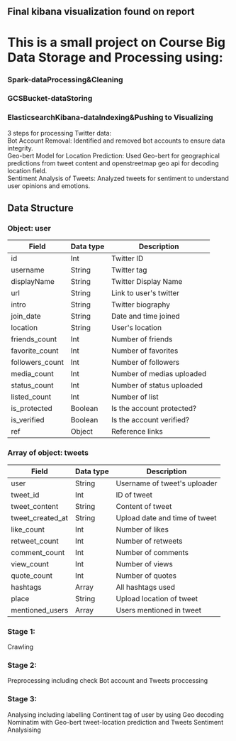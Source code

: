## Final kibana visualization found on report  

# This is a small project on Course Big Data Storage and Processing using:  
### Spark-dataProcessing&Cleaning  
### GCSBucket-dataStoring  
### ElasticsearchKibana-dataIndexing&Pushing to Visualizing
3 steps for processing Twitter data:  
Bot Account Removal: Identified and removed bot accounts to ensure data integrity.  
Geo-bert Model for Location Prediction: Used Geo-bert for geographical predictions from tweet content and openstreetmap geo api for decoding location field.  
Sentiment Analysis of Tweets: Analyzed tweets for sentiment to understand user opinions and emotions.  

## Data Structure 

### Object: user
| Field         | Data type     | Description               |
|---------------|---------------|---------------------------|
|id             |Int            |Twitter ID                 |
|username       |String         |Twitter tag                |
|displayName    |String         |Twitter Display Name       |
|url            |String         |Link to user's twitter     |
|intro          |String         |Twitter biography          |
|join_date      |String         |Date and time joined       |
|location       |String         |User's location            |
|friends_count  |Int            |Number of friends          |
|favorite_count |Int            |Number of favorites        |
|followers_count|Int            |Number of followers        |
|media_count    |Int            |Number of medias uploaded  |
|status_count   |Int            |Number of status uploaded  |
|listed_count   |Int            |Number of list             |
|is_protected   |Boolean        |Is the account protected?  |
|is_verified    |Boolean        |Is the account verified?   |
|ref            |Object         |Reference links            |
### Array of object: tweets
| Field         | Data type     | Description               |
|---------------|---------------|---------------------------|
|user           |String        |Username of tweet's uploader|
|tweet_id       |Int            |ID of tweet                |
|tweet_content  |String         |Content of tweet           |
|tweet_created_at|String      |Upload date and time of tweet|
|like_count     |Int            |Number of likes            |
|retweet_count  |Int            |Number of retweets         |
|comment_count  |Int            |Number of comments         |
|view_count     |Int            |Number of views            |
|quote_count    |Int            |Number of quotes           |
|hashtags       |Array          |All hashtags used          |
|place          |String         |Upload location of tweet   |
|mentioned_users|Array          |Users mentioned in tweet   |

### Stage 1:  
Crawling  
### Stage 2:  
Preprocessing including check Bot account and Tweets proccessing  
### Stage 3:  
Analysing including labelling Continent tag of user by using Geo decoding Nominatim with Geo-bert tweet-location prediction and Tweets Sentiment Analysising
